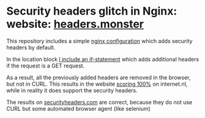 # Security headers glitch in Nginx: website: [headers.monster](https://www.headers.monster)

This repository includes a simple [nginx configuration](nginx/nginx.conf) which adds security headers by default.

In the location block [I include an if-statement](https://github.com/tvdhout/headers.monsters/blob/f10931d03dcca7b84de8d3d4f01f1868468749aa/nginx/nginx.conf#L92) which adds additional headers if the request is a GET request. 

As a result, all the previously added headers are removed in the browser, but not in CURL. This results in the website [scoring 100%](https://internet.nl/site/headers.monster/1489677/) on internet.nl, while in reality it does support the security headers.

The results on [securityheaders.com](https://securityheaders.com/?q=headers.monster&followRedirects=on) are correct, because they do not use CURL but some automated browser agent (like selenium)
